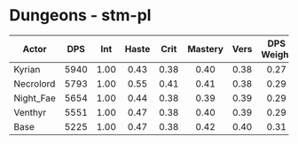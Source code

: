 # Dungeons - stm-pl
| Actor | DPS | Int | Haste | Crit | Mastery | Vers | DPS Weight |
|---|:---:|:---:|:---:|:---:|:---:|:---:|:---:|
|Kyrian|5940|1.00|0.43|0.38|0.40|0.38|0.27|
|Necrolord|5793|1.00|0.55|0.41|0.41|0.38|0.29|
|Night_Fae|5654|1.00|0.44|0.38|0.39|0.39|0.29|
|Venthyr|5551|1.00|0.47|0.38|0.40|0.39|0.29|
|Base|5225|1.00|0.47|0.38|0.42|0.40|0.31|
